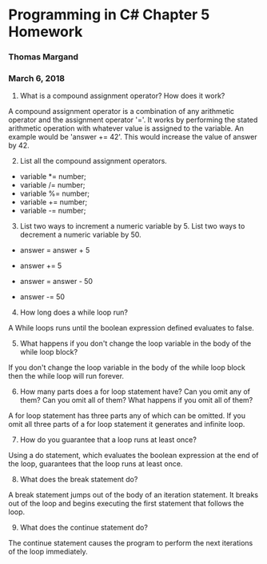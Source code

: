 # Programming in C# Chapter 5 Homework
### Thomas Margand
### March 6, 2018


1. What is a compound assignment operator? How does it work?

A compound assignment operator is a combination of any arithmetic operator and the assignment operator '='. It works by performing the stated arithmetic operation with whatever value is assigned to the variable.  An example would be 'answer += 42'.  This would increase the value of answer by 42.     

2. List all the compound assignment operators.

 - variable *= number;
 - variable /= number;
 - variable %= number;
 - variable += number;
 - variable -= number;

3. List two ways to increment a numeric variable by 5. List two ways to decrement a numeric variable by 50.

 - answer = answer + 5
 - answer += 5

 - answer = answer - 50
 - answer -= 50

4. How long does a while loop run?

A While loops runs until the boolean expression defined evaluates to false.

5. What happens if you don't change the loop variable in the body of the while loop block?

If you don't change the loop variable in the body of the while loop block then the while loop will run forever.

6. How many parts does a for loop statement have? Can you omit any of them? Can you omit all of them? What happens if you omit all of them?

A for loop statement has three parts any of which can be omitted.  If you omit all three parts of a for loop statement it generates and infinite loop.

7. How do you guarantee that a loop runs at least once?

Using a do statement, which evaluates the boolean expression at the end of the loop, guarantees that the loop runs at least once.

8. What does the break statement do?

A break statement jumps out of the body of an iteration statement.  It breaks out of the loop and begins executing the first statement that follows the loop.  

9. What does the continue statement do?

The continue statement causes the program to perform the next iterations of the loop immediately.
